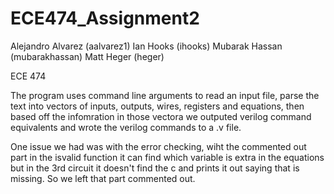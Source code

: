 # ECE474_Assignment2

Alejandro Alvarez (aalvarez1)
Ian Hooks (ihooks)
Mubarak Hassan (mubarakhassan)
Matt Heger (heger)

ECE 474

The program uses command line arguments to read an input file, parse the text into vectors of inputs, outputs, wires, registers and equations, then based off the infomration in those vectora we outputed verilog command equivalents and wrote the verilog commands to a .v file.

One issue we had was with the error checking, wiht the commented out part in the isvalid function it can find which variable is extra in the equations but in the 3rd circuit it doesn't find the c and prints it out saying that is missing. So we left that part commented out.
